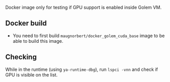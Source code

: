 Docker image only for testing if GPU support is enabled inside Golem VM.

## Docker build
- You need to first build `maugnorbert/docker_golem_cuda_base` image to be able to build this image.

## Checking 
While in the runtime (using `ya-runtime-dbg`), run `lspci -vnn` and check if GPU is visible on the list. 



